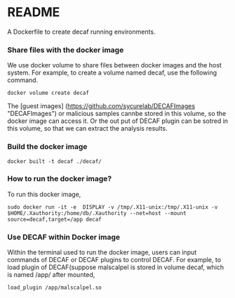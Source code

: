 # README #

A Dockerfile to create decaf running environments.



### Share files with the docker image ###

We use docker volume to share files between docker images and the host system. For example, to create a volume named decaf, use the following command.

`docker volume create decaf`

The [guest images] (https://github.com/sycurelab/DECAFImages "DECAFImages") or malicious samples cannbe stored in this volume, so the docker image can access it. Or the out put of DECAF plugin can be sotred in this volume, so that we can extract the analysis results.


### Build the docker image ###

`docker built -t decaf ./decaf/`

### How to run the docker image? ###


To run this docker image, 


`sudo docker run -it -e  DISPLAY -v /tmp/.X11-unix:/tmp/.X11-unix -v $HOME/.Xauthority:/home/db/.Xauthority --net=host --mount source=decaf,target=/app decaf`


### Use DECAF within Docker image ###

Within the terminal used to run the docker image, users can input commands of DECAF or DECAF plugins to control DECAF. For example, to load plugin of DECAF(suppose malscalpel is stored in volume decaf, which is named /app/ after mounted, 

`load_plugin /app/malscalpel.so`



